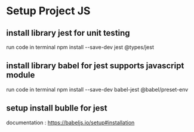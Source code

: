 

# Setup Project JS


## install library jest for unit testing

run code in terminal
npm install --save-dev jest @types/jest

## install library babel for jest supports javascript module

run code in terminal
npm install --save-dev babel-jest @babel/preset-env

## setup install bublle for jest

documentation : https://babeljs.io/setup#installation


